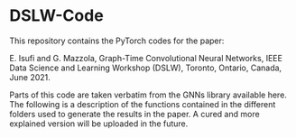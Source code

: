 # DSLW-Code

This repository contains the PyTorch codes for the paper:

E. Isufi and G. Mazzola, Graph-Time Convolutional Neural Networks, IEEE Data Science and Learning Workshop (DSLW), Toronto, Ontario, Canada, June 2021.

Parts of this code are taken verbatim from the GNNs library available here. The following is a description of the functions contained in the different folders used to generate the results in the paper. A cured and more explained version will be uploaded in the future.




